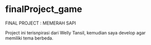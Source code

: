 # finalProject_game

FINAL PROJECT : MEMERAH SAPI


Project ini terisnpirasi dari Welly Tansil, kemudian saya develop agar memiliki tema berbeda.



